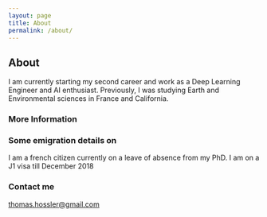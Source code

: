 ```yaml
---
layout: page
title: About
permalink: /about/
---
```

## About

I am currently starting my second career and work as a Deep Learning Engineer and AI enthusiast. 
Previously, I was studying Earth and Environmental sciences in France and California. 

### More Information


### Some emigration details on

I  am a french citizen currently on a leave of absence from my PhD. I am on a J1 visa till 
December 2018

### Contact me

[thomas.hossler@gmail.com](mailto:thomas.hossler@gmail.com)

